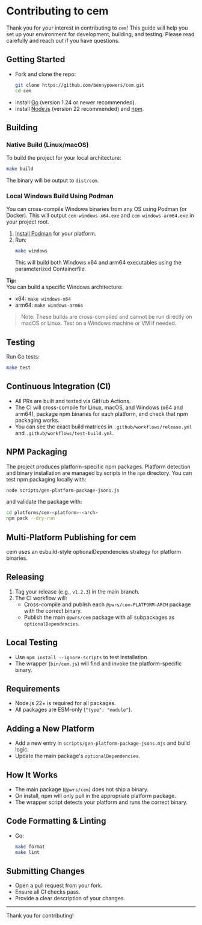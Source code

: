 # Contributing to cem

Thank you for your interest in contributing to `cem`! This guide will help you set up your environment for development, building, and testing. Please read carefully and reach out if you have questions.

## Getting Started

- Fork and clone the repo:  
  ```sh
  git clone https://github.com/bennypowers/cem.git
  cd cem
  ```
- Install [Go](https://golang.org/doc/install) (version 1.24 or newer recommended).
- Install [Node.js](https://nodejs.org/) (version 22 recommended) and [npm](https://www.npmjs.com/).

## Building

### Native Build (Linux/macOS)

To build the project for your local architecture:
```sh
make build
```
The binary will be output to `dist/cem`.

### Local Windows Build Using Podman

You can cross-compile Windows binaries from any OS using Podman (or Docker). This will output `cem-windows-x64.exe` and `cem-windows-arm64.exe` in your project root.

1. [Install Podman](https://podman.io/docs/installation) for your platform.
2. Run:
   ```sh
   make windows
   ```
   This will build both Windows x64 and arm64 executables using the parameterized Containerfile.

**Tip:**  
You can build a specific Windows architecture:
- x64: `make windows-x64`
- arm64: `make windows-arm64`

> Note: These builds are cross-compiled and cannot be run directly on macOS or Linux. Test on a Windows machine or VM if needed.

## Testing

Run Go tests:
```sh
make test
```

## Continuous Integration (CI)

- All PRs are built and tested via GitHub Actions.
- The CI will cross-compile for Linux, macOS, and Windows (x64 and arm64), package npm binaries for each platform, and check that npm packaging works.
- You can see the exact build matrices in `.github/workflows/release.yml` and `.github/workflows/test-build.yml`.

## NPM Packaging

The project produces platform-specific npm packages. Platform detection and binary installation are managed by scripts in the `npm` directory. You can test npm packaging locally with:
```sh
node scripts/gen-platform-package-jsons.js
```
and validate the package with:
```sh
cd platforms/cem-<platform>-<arch>
npm pack --dry-run
```

## Multi-Platform Publishing for cem

cem uses an esbuild-style optionalDependencies strategy for platform binaries.

## Releasing

1. Tag your release (e.g., `v1.2.3`) in the main branch.
2. The CI workflow will:
   - Cross-compile and publish each `@pwrs/cem-PLATFORM-ARCH` package with the correct binary.
   - Publish the main `@pwrs/cem` package with all subpackages as `optionalDependencies`.

## Local Testing

- Use `npm install --ignore-scripts` to test installation.
- The wrapper (`bin/cem.js`) will find and invoke the platform-specific binary.

## Requirements

- Node.js 22+ is required for all packages.
- All packages are ESM-only (`"type": "module"`).

## Adding a New Platform

- Add a new entry in `scripts/gen-platform-package-jsons.mjs` and build logic.
- Update the main package's `optionalDependencies`.

## How It Works

- The main package (`@pwrs/cem`) does not ship a binary.
- On install, npm will only pull in the appropriate platform package.
- The wrapper script detects your platform and runs the correct binary.

## Code Formatting & Linting

- Go:  
  ```sh
  make format
  make lint
  ```

## Submitting Changes

- Open a pull request from your fork.
- Ensure all CI checks pass.
- Provide a clear description of your changes.

---

Thank you for contributing!
